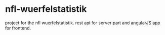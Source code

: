 # nfl-wuerfelstatistik
project for the nfl wuerfelstatistik. rest api for server part and angularJS app for frontend.
